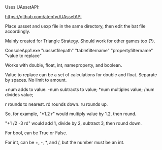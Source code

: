 Uses UAssetAPI:

https://github.com/atenfyr/UAssetAPI

Place uasset and uexp file in the same directory, then edit the bat file accordingly.

Mainly created for Triangle Strategy. Should work for other games too (?).

ConsoleApp1.exe "uassetfilepath" "tablefiltername" "propertyfiltername" "value to replace"


Works with double, float, int, nameproperty, and boolean.


Value to replace can be a set of calculations for double and float. Separate by spaces. No limit to amount.

+num adds to value.
-num subtracts to value;
*num multiples value;
/num divides value;

r rounds to nearest.
rd rounds down.
ru rounds up.

So, for example, "*1.2 r" would multiply value by 1.2, then round.

"+1 /2 -3 rd" would add 1, divide by 2, subtract 3, then round down.

For bool, can be True or False.

For int, can be +, -, *, and /, but the number must be an int.
